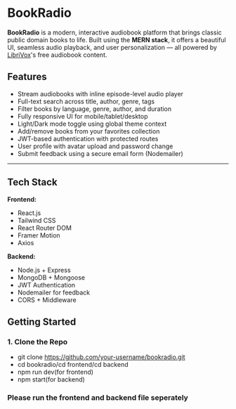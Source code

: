 # BookRadio 

**BookRadio** is a modern, interactive audiobook platform that brings classic public domain books to life. Built using the **MERN stack**, it offers a beautiful UI, seamless audio playback, and user personalization — all powered by [LibriVox](https://librivox.org)'s free audiobook content.

## Features

-  Stream audiobooks with inline episode-level audio player
-  Full-text search across title, author, genre, tags
-  Filter books by language, genre, author, and duration
-  Fully responsive UI for mobile/tablet/desktop
-  Light/Dark mode toggle using global theme context
-  Add/remove books from your favorites collection
-  JWT-based authentication with protected routes
-  User profile with avatar upload and password change
-  Submit feedback using a secure email form (Nodemailer)

---

##  Tech Stack

**Frontend:**
- React.js 
- Tailwind CSS
- React Router DOM
- Framer Motion
- Axios

**Backend:**
- Node.js + Express
- MongoDB + Mongoose
- JWT Authentication
- Nodemailer for feedback
- CORS + Middleware


##  Getting Started

### 1. Clone the Repo

- git clone https://github.com/your-username/bookradio.git
- cd bookradio/cd frontend/cd backend
- npm run dev(for frontend)
- npm start(for backend)

### Please run the frontend and backend file seperately
